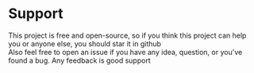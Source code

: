 # Support

This project is free and open-source, so if you think this project can help you or anyone else, you should star it in github  
Also feel free to open an issue if you have any idea, question, or you've found a bug. Any feedback is good support
